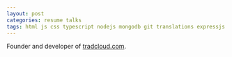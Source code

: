 ```yaml
---
layout: post
categories: resume talks
tags: html js css typescript nodejs mongodb git translations expressjs photoshop linux tdd web
---
```


Founder and developer of [tradcloud.com](http://tradcloud.com/).
